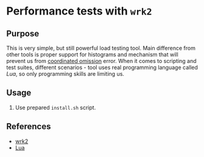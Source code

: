# Performance tests with `wrk2`

## Purpose

This is very simple, but still powerful load testing tool. Main difference from other tools is proper support for histograms and mechanism that will prevent us from [coordinated omission](https://www.infoq.com/presentations/latency-pitfalls) error. When it comes to scripting and test suites, different scenarios - tool uses real programming language called *Lua*, so only programming skills are limiting us.

## Usage 

1. Use prepared `install.sh` script.

## References

- [wrk2](https://github.com/giltene/wrk2)
- [Lua](https://www.lua.org/start.html)